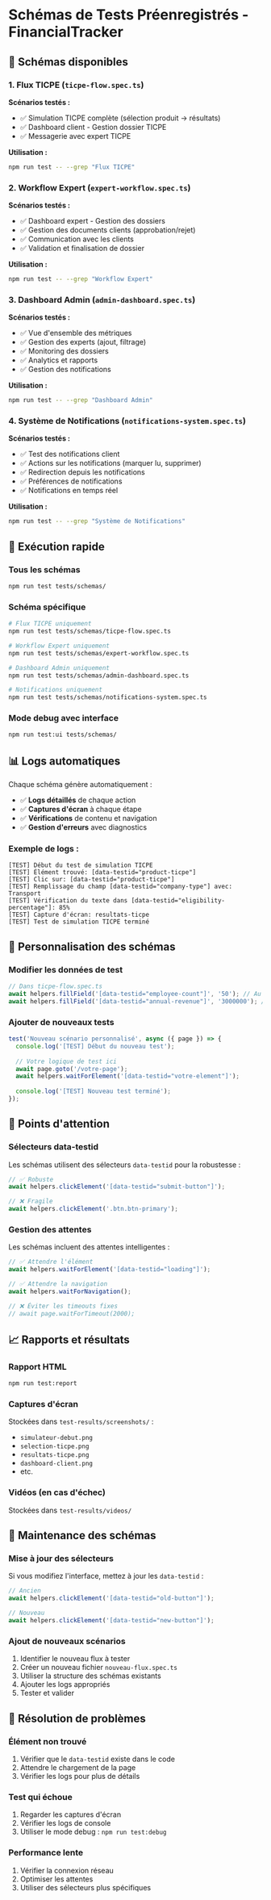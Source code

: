 # Schémas de Tests Préenregistrés - FinancialTracker

## 🎯 **Schémas disponibles**

### 1. **Flux TICPE** (`ticpe-flow.spec.ts`)
**Scénarios testés :**
- ✅ Simulation TICPE complète (sélection produit → résultats)
- ✅ Dashboard client - Gestion dossier TICPE
- ✅ Messagerie avec expert TICPE

**Utilisation :**
```bash
npm run test -- --grep "Flux TICPE"
```

### 2. **Workflow Expert** (`expert-workflow.spec.ts`)
**Scénarios testés :**
- ✅ Dashboard expert - Gestion des dossiers
- ✅ Gestion des documents clients (approbation/rejet)
- ✅ Communication avec les clients
- ✅ Validation et finalisation de dossier

**Utilisation :**
```bash
npm run test -- --grep "Workflow Expert"
```

### 3. **Dashboard Admin** (`admin-dashboard.spec.ts`)
**Scénarios testés :**
- ✅ Vue d'ensemble des métriques
- ✅ Gestion des experts (ajout, filtrage)
- ✅ Monitoring des dossiers
- ✅ Analytics et rapports
- ✅ Gestion des notifications

**Utilisation :**
```bash
npm run test -- --grep "Dashboard Admin"
```

### 4. **Système de Notifications** (`notifications-system.spec.ts`)
**Scénarios testés :**
- ✅ Test des notifications client
- ✅ Actions sur les notifications (marquer lu, supprimer)
- ✅ Redirection depuis les notifications
- ✅ Préférences de notifications
- ✅ Notifications en temps réel

**Utilisation :**
```bash
npm run test -- --grep "Système de Notifications"
```

## 🚀 **Exécution rapide**

### **Tous les schémas**
```bash
npm run test tests/schemas/
```

### **Schéma spécifique**
```bash
# Flux TICPE uniquement
npm run test tests/schemas/ticpe-flow.spec.ts

# Workflow Expert uniquement
npm run test tests/schemas/expert-workflow.spec.ts

# Dashboard Admin uniquement
npm run test tests/schemas/admin-dashboard.spec.ts

# Notifications uniquement
npm run test tests/schemas/notifications-system.spec.ts
```

### **Mode debug avec interface**
```bash
npm run test:ui tests/schemas/
```

## 📊 **Logs automatiques**

Chaque schéma génère automatiquement :
- ✅ **Logs détaillés** de chaque action
- ✅ **Captures d'écran** à chaque étape
- ✅ **Vérifications** de contenu et navigation
- ✅ **Gestion d'erreurs** avec diagnostics

### **Exemple de logs :**
```
[TEST] Début du test de simulation TICPE
[TEST] Élément trouvé: [data-testid="product-ticpe"]
[TEST] Clic sur: [data-testid="product-ticpe"]
[TEST] Remplissage du champ [data-testid="company-type"] avec: Transport
[TEST] Vérification du texte dans [data-testid="eligibility-percentage"]: 85%
[TEST] Capture d'écran: resultats-ticpe
[TEST] Test de simulation TICPE terminé
```

## 🔧 **Personnalisation des schémas**

### **Modifier les données de test**
```typescript
// Dans ticpe-flow.spec.ts
await helpers.fillField('[data-testid="employee-count"]', '50'); // Au lieu de 25
await helpers.fillField('[data-testid="annual-revenue"]', '3000000'); // Au lieu de 1500000
```

### **Ajouter de nouveaux tests**
```typescript
test('Nouveau scénario personnalisé', async ({ page }) => {
  console.log('[TEST] Début du nouveau test');
  
  // Votre logique de test ici
  await page.goto('/votre-page');
  await helpers.waitForElement('[data-testid="votre-element"]');
  
  console.log('[TEST] Nouveau test terminé');
});
```

## 🎯 **Points d'attention**

### **Sélecteurs data-testid**
Les schémas utilisent des sélecteurs `data-testid` pour la robustesse :
```typescript
// ✅ Robuste
await helpers.clickElement('[data-testid="submit-button"]');

// ❌ Fragile
await helpers.clickElement('.btn.btn-primary');
```

### **Gestion des attentes**
Les schémas incluent des attentes intelligentes :
```typescript
// ✅ Attendre l'élément
await helpers.waitForElement('[data-testid="loading"]');

// ✅ Attendre la navigation
await helpers.waitForNavigation();

// ❌ Éviter les timeouts fixes
// await page.waitForTimeout(2000);
```

## 📈 **Rapports et résultats**

### **Rapport HTML**
```bash
npm run test:report
```

### **Captures d'écran**
Stockées dans `test-results/screenshots/` :
- `simulateur-debut.png`
- `selection-ticpe.png`
- `resultats-ticpe.png`
- `dashboard-client.png`
- etc.

### **Vidéos (en cas d'échec)**
Stockées dans `test-results/videos/`

## 🔄 **Maintenance des schémas**

### **Mise à jour des sélecteurs**
Si vous modifiez l'interface, mettez à jour les `data-testid` :
```typescript
// Ancien
await helpers.clickElement('[data-testid="old-button"]');

// Nouveau
await helpers.clickElement('[data-testid="new-button"]');
```

### **Ajout de nouveaux scénarios**
1. Identifier le nouveau flux à tester
2. Créer un nouveau fichier `nouveau-flux.spec.ts`
3. Utiliser la structure des schémas existants
4. Ajouter les logs appropriés
5. Tester et valider

## 🚨 **Résolution de problèmes**

### **Élément non trouvé**
1. Vérifier que le `data-testid` existe dans le code
2. Attendre le chargement de la page
3. Vérifier les logs pour plus de détails

### **Test qui échoue**
1. Regarder les captures d'écran
2. Vérifier les logs de console
3. Utiliser le mode debug : `npm run test:debug`

### **Performance lente**
1. Vérifier la connexion réseau
2. Optimiser les attentes
3. Utiliser des sélecteurs plus spécifiques